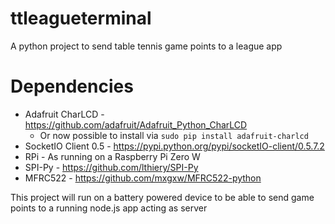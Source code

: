 # ttleagueterminal
A python project to send table tennis game points to a league app

# Dependencies
* Adafruit CharLCD - https://github.com/adafruit/Adafruit_Python_CharLCD
  * Or now possible to install via ``sudo pip install adafruit-charlcd``
* SocketIO Client 0.5 - https://pypi.python.org/pypi/socketIO-client/0.5.7.2
* RPi - As running on a Raspberry Pi Zero W
* SPI-Py - https://github.com/lthiery/SPI-Py
* MFRC522 - https://github.com/mxgxw/MFRC522-python

This project will run on a battery powered device to be able to send game points to a 
running node.js app acting as server
